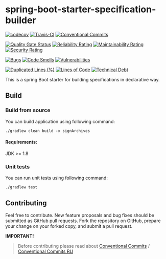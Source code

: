 # spring-boot-starter-specification-builder
[![codecov](https://codecov.io/gh/MikeSafonov/spring-boot-starter-specification-builder/branch/master/graph/badge.svg)](https://codecov.io/gh/MikeSafonov/spring-boot-starter-specification-builder)
[![Travis-CI](https://travis-ci.com/MikeSafonov/spring-boot-starter-specification-builder.svg?branch=master)](https://travis-ci.com/MikeSafonov/spring-boot-starter-specification-builder)
[![Conventional Commits](https://img.shields.io/badge/Conventional%20Commits-1.0.0-yellow.svg)](https://conventionalcommits.org)

[![Quality Gate Status](https://sonarcloud.io/api/project_badges/measure?project=MikeSafonov_spring-boot-starter-specification-builder&metric=alert_status)](https://sonarcloud.io/dashboard?id=MikeSafonov_spring-boot-starter-specification-builder)
[![Reliability Rating](https://sonarcloud.io/api/project_badges/measure?project=MikeSafonov_spring-boot-starter-specification-builder&metric=reliability_rating)](https://sonarcloud.io/dashboard?id=MikeSafonov_spring-boot-starter-specification-builder)
[![Maintainability Rating](https://sonarcloud.io/api/project_badges/measure?project=MikeSafonov_spring-boot-starter-specification-builder&metric=sqale_rating)](https://sonarcloud.io/dashboard?id=MikeSafonov_spring-boot-starter-specification-builder)
[![Security Rating](https://sonarcloud.io/api/project_badges/measure?project=MikeSafonov_spring-boot-starter-specification-builder&metric=security_rating)](https://sonarcloud.io/dashboard?id=MikeSafonov_spring-boot-starter-specification-builder)

[![Bugs](https://sonarcloud.io/api/project_badges/measure?project=MikeSafonov_spring-boot-starter-specification-builder&metric=bugs)](https://sonarcloud.io/dashboard?id=MikeSafonov_spring-boot-starter-specification-builder)
[![Code Smells](https://sonarcloud.io/api/project_badges/measure?project=MikeSafonov_spring-boot-starter-specification-builder&metric=code_smells)](https://sonarcloud.io/dashboard?id=MikeSafonov_spring-boot-starter-specification-builder)
[![Vulnerabilities](https://sonarcloud.io/api/project_badges/measure?project=MikeSafonov_spring-boot-starter-specification-builder&metric=vulnerabilities)](https://sonarcloud.io/dashboard?id=MikeSafonov_spring-boot-starter-specification-builder)

[![Duplicated Lines (%)](https://sonarcloud.io/api/project_badges/measure?project=MikeSafonov_spring-boot-starter-specification-builder&metric=duplicated_lines_density)](https://sonarcloud.io/dashboard?id=MikeSafonov_spring-boot-starter-specification-builder)
[![Lines of Code](https://sonarcloud.io/api/project_badges/measure?project=MikeSafonov_spring-boot-starter-specification-builder&metric=ncloc)](https://sonarcloud.io/dashboard?id=MikeSafonov_spring-boot-starter-specification-builder)
[![Technical Debt](https://sonarcloud.io/api/project_badges/measure?project=MikeSafonov_spring-boot-starter-specification-builder&metric=sqale_index)](https://sonarcloud.io/dashboard?id=MikeSafonov_spring-boot-starter-specification-builder)

This is a spring Boot starter for building specifications in declarative way.

## Build

### Build from source

You can build application using following command:

    ./gradlew clean build -x signArchives
    
#### Requirements:

JDK >= 1.8

### Unit tests

You can run unit tests using following command:

    ./gradlew test

## Contributing

Feel free to contribute. 
New feature proposals and bug fixes should be submitted as GitHub pull requests. 
Fork the repository on GitHub, prepare your change on your forked copy, and submit a pull request.

**IMPORTANT!**
>Before contributing please read about [Conventional Commits](https://www.conventionalcommits.org/en/v1.0.0-beta.2/) / [Conventional Commits RU](https://www.conventionalcommits.org/ru/v1.0.0-beta.2/)